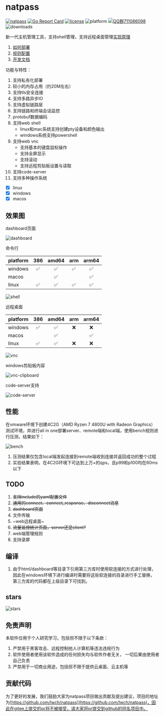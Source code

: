 # natpass

[![natpass](https://github.com/lwch/natpass/actions/workflows/build.yml/badge.svg)](https://github.com/lwch/natpass/actions/workflows/build.yml)
[![Go Report Card](https://goreportcard.com/badge/github.com/lwch/natpass)](https://goreportcard.com/report/github.com/lwch/natpass)
[![license](https://img.shields.io/github/license/lwch/natpass)](https://opensource.org/licenses/MIT)
![platform](https://img.shields.io/badge/platform-linux%20%7C%20windows%20%7C%20macos-lightgrey.svg)
[![QQ群711086098](https://img.shields.io/badge/QQ%E7%BE%A4-711086098-success)](https://jq.qq.com/?_wv=1027&k=6Fz2vkVE)
![downloads](https://img.shields.io/github/downloads/lwch/natpass/total)

新一代主机管理工具，支持shell管理，支持远程桌面管理[实现原理](docs/desc.md)

1. [如何部署](docs/startup.md)
2. [规则配置](docs/rules.md)
3. [开发文档](https://lwch.gitbook.io/natpass/dev)

功能与特性：

1. 支持私有化部署
2. 较小的内存占用（约20M左右）
3. 支持tls安全连接
4. 支持多路异步IO
5. 支持虚拟链路层
6. 支持链路和终端会话监控
7. protobuf数据编码
8. 支持web shell
   - linux和mac系统支持创建pty设备和颜色输出
   - windows系统支持powershell
9. 支持web vnc
   - 支持基本的键盘鼠标操作
   - 支持全屏显示
   - 支持滚动
   - 支持远程剪贴板设置与读取
10. 支持code-server
11. 支持多种操作系统
   - [x] linux
   - [x] windows
   - [x] macos

## 效果图

dashboard页面

![dashboard](docs/imgs/dashboard.png)

命令行

| platform | 386 | amd64 | arm | arm64 |
| -------- | :-: | :---: | :-: | :---: |
| windows | ✅ | ✅ | ✅ | ✅ |
| macos   |    | ✅ |     | ✅ |
| linux   | ✅ | ✅ | ✅ | ✅ |

![shell](docs/imgs/shell.gif)

远程桌面

| platform | 386 | amd64 | arm | arm64 |
| -------- | :-: | :---: | :-: | :---: |
| windows | ✅ | ✅ | ❌ | ❌ |
| macos   |    | ✅ |    | ✅ |
| linux   | ✅ | ✅ | ❌ | ❌ |

![vnc](docs/imgs/vnc.gif)

windows剪贴板内容

![vnc-clipboard](docs/imgs/vnc_clipboard.png)

code-server支持

![code-server](docs/imgs/code_server.png)

## 性能

在vmware环境下创建4C2G（AMD Ryzen 7 4800U with Radeon Graphics）测试环境，并进行all in one部署server、remote端和local端，使用bench规则进行压测，结果如下：

![bench](docs/imgs/bench.png)

1. 压测结果仅包含local端发起连接到remote端收到连接并返回成功的整个过程
2. 实验结果表明，在4C2G环境下可达到上万+的qps，且p99和p100均在60ms以下

## TODO

1. ~~支持include的yaml配置文件~~
2. ~~通用的connect、connect_response、disconnect消息~~
3. ~~dashboard页面~~
4. 文件传输
5. ~web远程桌面~
6. ~~流量监控统计页面，server还是client?~~
7. web端管理规则
8. 支持录屏

## 编译

1. 由于html/dashboard等目录下引用第三方库时使用软连接的方式进行处理，
   因此在windows环境下进行编译时需要将这些软连接的目录进行手工替换，
   第三方库的代码都在上级目录下可找到。

## stars

![stars](https://starchart.cc/lwch/natpass.svg)

## 免责声明

本软件仅用于个人研究学习，包括但不限于以下条款：

1. 严禁用于黑客攻击、远程控制他人计算机等违法违规行为
2. 软件使用者使用该软件造成的任何损失均与软件作者无关，
   一切后果由使用者自己负责
3. 严禁用于一切商业用途，包括但不限于提供云桌面、云主机等

## 贡献代码

为了更好的发展，我们鼓励大家为natpass项目做出贡献及提出建议，项目的地址为[https://github.com/lwch/natpass](https://github.com/lwch/natpass)，因此在gitee上提交的pr将不被接受，请大家将pr提交到github的同名项目中。